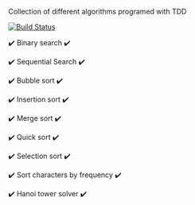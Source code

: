 Collection of different algorithms programed with TDD

[![Build Status](https://travis-ci.com/Matej-ch/algorithms.svg?branch=master)](https://travis-ci.com/Matej-ch/algorithms)

:heavy_check_mark: Binary search :heavy_check_mark:

:heavy_check_mark: Sequential Search :heavy_check_mark:

:heavy_check_mark: Bubble sort :heavy_check_mark:

:heavy_check_mark: Insertion sort :heavy_check_mark:

:heavy_check_mark: Merge sort :heavy_check_mark:

:heavy_check_mark: Quick sort :heavy_check_mark:

:heavy_check_mark: Selection sort :heavy_check_mark:

:heavy_check_mark: Sort characters by frequency :heavy_check_mark:

:heavy_check_mark: Hanoi tower solver :heavy_check_mark: